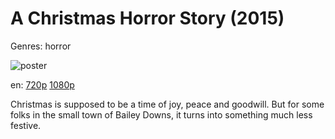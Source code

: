# A Christmas Horror Story (2015)

Genres: horror

![poster](http://image.tmdb.org/t/p/w500/2j7TfOmZiIpKWjHvXcqfKgOOtpw.jpg)

en:
  [720p](magnet:?xt=urn:btih:8D2A790F55B9DF844F53987248AAD119244F77EC&tr=udp://glotorrents.pw:6969/announce&tr=udp://tracker.opentrackr.org:1337/announce&tr=udp://torrent.gresille.org:80/announce&tr=udp://tracker.openbittorrent.com:80&tr=udp://tracker.coppersurfer.tk:6969&tr=udp://tracker.leechers-paradise.org:6969&tr=udp://p4p.arenabg.ch:1337&tr=udp://tracker.internetwarriors.net:1337)
  [1080p](magnet:?xt=urn:btih:05560C8ADF55D1BD9AB54225063E6C0EC877AB50&tr=udp://glotorrents.pw:6969/announce&tr=udp://tracker.opentrackr.org:1337/announce&tr=udp://torrent.gresille.org:80/announce&tr=udp://tracker.openbittorrent.com:80&tr=udp://tracker.coppersurfer.tk:6969&tr=udp://tracker.leechers-paradise.org:6969&tr=udp://p4p.arenabg.ch:1337&tr=udp://tracker.internetwarriors.net:1337)
  


Christmas is supposed to be a time of joy, peace and goodwill. But for some folks in the small town of Bailey Downs, it turns into something much less festive.